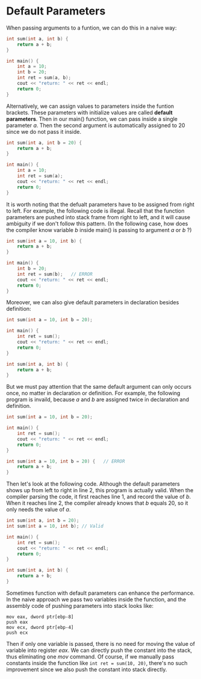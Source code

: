 
# Default Parameters

When passing arguments to a funtion, we can do this in a naive way:

```cpp
int sum(int a, int b) {
    return a + b;
}

int main() {
    int a = 10;
    int b = 20;
    int ret = sum(a, b);
    cout << "return: " << ret << endl;
    return 0;
}
```

Alternatively, we can assign values to parameters inside the funtion brackets. These parameters with initialize values are called **default parameters**. Then in our main() function, we can pass inside a single parameter *a*. Then the second argument is automatically assigned to 20 since we do not pass it inside.

```cpp
int sum(int a, int b = 20) {
    return a + b;
}

int main() {
    int a = 10;
   	int ret = sum(a);
    cout << "return: " << ret << endl;
    return 0;
}
```

It is worth noting that the defualt parameters have to be assigned from right to left. For example, the following code is illegal. Recall that the function parameters are pushed into stack frame from right to left, and it will cause ambiguity if we don't follow this pattern. (In the following case, how does the compiler know variable *b* inside main() is passing to argument *a* or *b* ?)

```cpp
int sum(int a = 10, int b) {
    return a + b;
}

int main() {
    int b = 20;
    int ret = sum(b);	// ERROR
    cout << "return: " << ret << endl;
    return 0;
}
```

Moreover, we can also give default parameters in declaration besides definition:

```cpp
int sum(int a = 10, int b = 20);

int main() {
    int ret = sum();
    cout << "return: " << ret << endl;
    return 0;
}

int sum(int a, int b) {
    return a + b;
}
```

But we must pay attention that the same default argument can only occurs once,  no matter in declaration or definition. For example, the following program is invaild, because *a* and *b* are assigned twice in declaration and definition.

```cpp
int sum(int a = 10, int b = 20);

int main() {
    int ret = sum();
    cout << "return: " << ret << endl;
    return 0;
}

int sum(int a = 10, int b = 20) {	// ERROR
    return a + b;
}
```

Then let's look at the following code. Although the default parameters shows up from left to right in line 2, this program is actually valid. When the compiler parsing the code, it first reaches line 1, and record the value of *b*. When it reaches line 2, the compiler already knows that *b* equals 20, so it only needs the value of *a*.

```cpp
int sum(int a, int b = 20);
int sum(int a = 10, int b);	// Valid

int main() {
    int ret = sum();
    cout << "return: " << ret << endl;
    return 0;
}

int sum(int a, int b) {
    return a + b;
}
```

Sometimes function with default parameters can enhance the performance. In the naive approach we pass two variables inside the function, and the assembly code of pushing parameters into stack looks like:

```assembly
mov eax, dword ptr[ebp-8]
push eax
mov ecx, dword ptr[ebp-4]
push ecx
```

Then if only one variable is passed, there is no need for moving the value of variable into register *eax*. We can directly push the constant into the stack, thus eliminating one *mov* command. Of course, if we manually pass constants inside the function like ```int ret = sum(10, 20)```, there's no such improvement since we also push the constant into stack directly.

